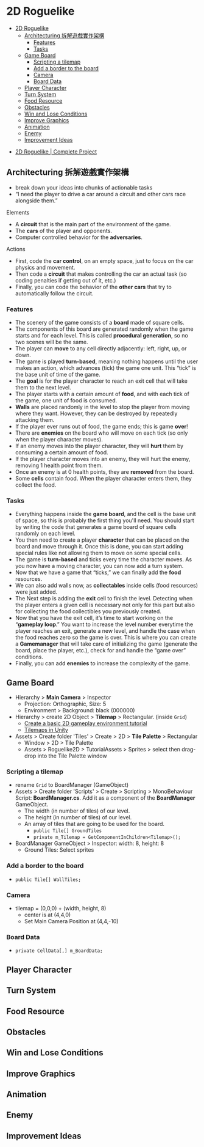 # 2D Roguelike

<!-- TOC -->
* [2D Roguelike](#2d-roguelike)
  * [Architecturing 拆解遊戲實作架構](#architecturing-拆解遊戲實作架構)
    * [Features](#features)
    * [Tasks](#tasks)
  * [Game Board](#game-board)
    * [Scripting a tilemap](#scripting-a-tilemap)
    * [Add a border to the board](#add-a-border-to-the-board)
    * [Camera](#camera)
    * [Board Data](#board-data)
  * [Player Character](#player-character)
  * [Turn System](#turn-system)
  * [Food Resource](#food-resource)
  * [Obstacles](#obstacles)
  * [Win and Lose Conditions](#win-and-lose-conditions)
  * [Improve Graphics](#improve-graphics)
  * [Animation](#animation)
  * [Enemy](#enemy)
  * [Improvement Ideas](#improvement-ideas)
<!-- TOC -->

- [2D Roguelike | Complete Project](https://assetstore.unity.com/packages/templates/tutorials/2d-roguelike-complete-project-299017)

## Architecturing 拆解遊戲實作架構

- break down your ideas into chunks of actionable tasks
- “I need the player to drive a car around a circuit and other cars race alongside them.”

Elements

- A **circuit** that is the main part of the environment of the game.   
- The **cars** of the player and opponents.
- Computer controlled behavior for the **adversaries**.

Actions

- First, code the **car control**, on an empty space, just to focus on the car physics and movement.
- Then code a **circuit** that makes controlling the car an actual task (so coding penalties if getting out of it, etc.)
- Finally, you can code the behavior of the **other cars** that try to automatically follow the circuit.

### Features

- The scenery of the game consists of a **board** made of square cells.
- The components of this board are generated randomly when the game starts and for each level. This is called **procedural generation**, so no two scenes will be the same.
- The player can **move** to any cell directly adjacently: left, right, up, or down.
- The game is played **turn-based**, meaning nothing happens until the user makes an action, which advances (tick) the game one unit. This “tick” is the base unit of time of the game.
- The **goal** is for the player character to reach an exit cell that will take them to the next level.
- The player starts with a certain amount of **food**, and with each tick of the game, one unit of food is consumed.
- **Walls** are placed randomly in the level to stop the player from moving where they want. However, they can be destroyed by repeatedly attacking them. 
- If the player ever runs out of food, the game ends; this is game **over**!
- There are **enemies** on the board who will move on each tick (so only when the player character moves).
- If an enemy moves into the player character, they will **hurt** them by consuming a certain amount of food.
- If the player character moves into an enemy, they will hurt the enemy, removing 1 health point from them.
- Once an enemy is at 0 health points, they are **removed** from the board.
- Some **cells** contain food. When the player character enters them, they collect the food.

### Tasks

- Everything happens inside the **game board**, and the cell is the base unit of space, so this is probably the first thing you'll need. You should start by writing the code that generates a game board of square cells randomly on each level.
- You then need to create a player **character** that can be placed on the board and move through it. Once this is done, you can start adding special rules like not allowing them to move on some special cells.
- The game is **turn-based** and ticks every time the character moves. As you now have a moving character, you can now add a turn system.
- Now that we have a game that “ticks,” we can finally add the **food** resources.
- We can also add walls now, as **collectables** inside cells (food resources) were just added.
- The Next step is adding the **exit** cell to finish the level. Detecting when the player enters a given cell is necessary not only for this part but also for collecting the food collectibles you previously created.
- Now that you have the exit cell, it’s time to start working on the “**gameplay loop**.” You want to increase the level number everytime the player reaches an exit, generate a new level, and handle the case when the food reaches zero so the game is over. This is where you can create a **Gamemanager** that will take care of initializing the game (generate the board, place the player, etc.), check for and handle the “game over” conditions.
- Finally, you can add **enemies** to increase the complexity of the game.

## Game Board

- Hierarchy > **Main Camera** > Inspector
  - Projection: Orthographic, Size: 5
  - Environment > Background: black (000000)
- Hierarchy > create 2D Object > **Tilemap** > Rectangular. (inside `Grid`)
  - [Create a basic 2D gameplay environment tutorial](https://learn.unity.com/tutorial/create-a-basic-2d-gameplay-environment?uv=2022.3&courseId=64774201edbc2a1638d25d18&projectId=64774230edbc2a143ab0e3a7#64d2142eedbc2a5edea814f7)
  - [Tilemaps in Unity](https://docs.unity3d.com/6000.0/Documentation/Manual/tilemaps/tilemaps-landing.html)
- Assets > Create folder 'Tiles' > Create > 2D > **Tile Palette** > Rectangular
  - Window > 2D > Tile Palette
  - Assets > Roguelike2D > TutorialAssets > Sprites > select then drag-drop into the Tile Palette window

### Scripting a tilemap

- rename `Grid` to BoardManager (GameObject)
- Assets > Create folder 'Scripts' > Create > Scripting > MonoBehaviour Script: **BoardManager.cs**. Add it as a component of the **BoardManager** GameObject.
  - The width (in number of tiles) of our level.
  - The height (in number of tiles) of our level.
  - An array of tiles that are going to be used for the board. 
    - `public Tile[] GroundTiles`
    - `private m_Tilemap = GetComponentInChildren<Tilemap>();`
- BoardManager GameObject > Inspector: width: 8, height: 8
  - Ground Tiles: Select sprites

### Add a border to the board

- `public Tile[] WallTiles;`

### Camera

- tilemap = (0,0,0) + (width, height, 8)
  - center is at (4,4,0)
  - Set Main Camera Position at (4,4,-10)

### Board Data

- `private CellData[,] m_BoardData;`

## Player Character

## Turn System

## Food Resource

## Obstacles

## Win and Lose Conditions

## Improve Graphics

## Animation

## Enemy

## Improvement Ideas

